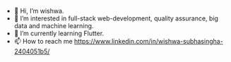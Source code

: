 - 👋 Hi, I’m wishwa.
- 👀 I’m interested in full-stack web-development, quality assurance, big data and machine learning.
- 🌱 I’m currently learning Flutter.
- 📫 How to reach me https://www.linkedin.com/in/wishwa-subhasingha-2404051b5/

<!---
Wishwa-code/Wishwa-code is a ✨ special ✨ repository because its `README.md` (this file) appears on your GitHub profile.
You can click the Preview link to take a look at your changes.
--->
